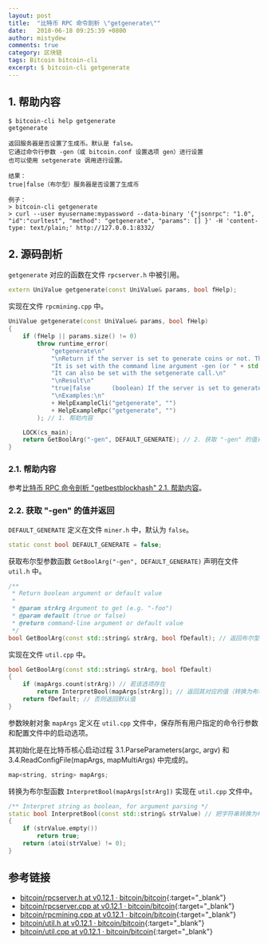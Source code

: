 ```yaml
---
layout: post
title:  "比特币 RPC 命令剖析 \"getgenerate\""
date:   2018-06-18 09:25:39 +0800
author: mistydew
comments: true
category: 区块链
tags: Bitcoin bitcoin-cli
excerpt: $ bitcoin-cli getgenerate
---
```

## 1. 帮助内容

```shell
$ bitcoin-cli help getgenerate
getgenerate

返回服务器是否设置了生成币。默认是 false。
它通过命令行参数 -gen（或 bitcoin.conf 设置选项 gen）进行设置
也可以使用 setgenerate 调用进行设置。

结果：
true|false（布尔型）服务器是否设置了生成币

例子：
> bitcoin-cli getgenerate
> curl --user myusername:mypassword --data-binary '{"jsonrpc": "1.0", "id":"curltest", "method": "getgenerate", "params": [] }' -H 'content-type: text/plain;' http://127.0.0.1:8332/
```

## 2. 源码剖析

`getgenerate` 对应的函数在文件 `rpcserver.h` 中被引用。

```cpp
extern UniValue getgenerate(const UniValue& params, bool fHelp);
```

实现在文件 `rpcmining.cpp` 中。

```cpp
UniValue getgenerate(const UniValue& params, bool fHelp)
{
    if (fHelp || params.size() != 0)
        throw runtime_error(
            "getgenerate\n"
            "\nReturn if the server is set to generate coins or not. The default is false.\n"
            "It is set with the command line argument -gen (or " + std::string(BITCOIN_CONF_FILENAME) + " setting gen)\n"
            "It can also be set with the setgenerate call.\n"
            "\nResult\n"
            "true|false      (boolean) If the server is set to generate coins or not\n"
            "\nExamples:\n"
            + HelpExampleCli("getgenerate", "")
            + HelpExampleRpc("getgenerate", "")
        ); // 1. 帮助内容

    LOCK(cs_main);
    return GetBoolArg("-gen", DEFAULT_GENERATE); // 2. 获取 "-gen" 的值并返回
}
```

### 2.1. 帮助内容

参考[比特币 RPC 命令剖析 "getbestblockhash" 2.1. 帮助内容](/blog/2018/05/bitcoin-rpc-command-getbestblockhash.html#21-帮助内容)。

### 2.2. 获取 "-gen" 的值并返回

`DEFAULT_GENERATE` 定义在文件 `miner.h` 中，默认为 `false`。

```cpp
static const bool DEFAULT_GENERATE = false;
```

获取布尔型参数函数 `GetBoolArg("-gen", DEFAULT_GENERATE)` 声明在文件 `util.h` 中。

```cpp
/**
 * Return boolean argument or default value
 *
 * @param strArg Argument to get (e.g. "-foo")
 * @param default (true or false)
 * @return command-line argument or default value
 */
bool GetBoolArg(const std::string& strArg, bool fDefault); // 返回布尔型参数或默认值
```

实现在文件 `util.cpp` 中。

```cpp
bool GetBoolArg(const std::string& strArg, bool fDefault)
{
    if (mapArgs.count(strArg)) // 若该选项存在
        return InterpretBool(mapArgs[strArg]); // 返回其对应的值（转换为布尔型）
    return fDefault; // 否则返回默认值
}
```

参数映射对象 `mapArgs` 定义在 `util.cpp` 文件中，保存所有用户指定的命令行参数和配置文件中的启动选项。

其初始化是在比特币核心启动过程 3.1.ParseParameters(argc, argv) 和 3.4.ReadConfigFile(mapArgs, mapMultiArgs) 中完成的。

```cpp
map<string, string> mapArgs;
```

转换为布尔型函数 `InterpretBool(mapArgs[strArg])` 实现在 `util.cpp` 文件中。

```cpp
/** Interpret string as boolean, for argument parsing */
static bool InterpretBool(const std::string& strValue) // 把字符串转换为布尔型，用于参数解析
{
    if (strValue.empty())
        return true;
    return (atoi(strValue) != 0);
}
```

## 参考链接

* [bitcoin/rpcserver.h at v0.12.1 · bitcoin/bitcoin](https://github.com/bitcoin/bitcoin/blob/v0.12.1/src/rpcserver.h){:target="_blank"}
* [bitcoin/rpcserver.cpp at v0.12.1 · bitcoin/bitcoin](https://github.com/bitcoin/bitcoin/blob/v0.12.1/src/rpcserver.cpp){:target="_blank"}
* [bitcoin/rpcmining.cpp at v0.12.1 · bitcoin/bitcoin](https://github.com/bitcoin/bitcoin/blob/v0.12.1/src/rpcmining.cpp){:target="_blank"}
* [bitcoin/util.h at v0.12.1 · bitcoin/bitcoin](https://github.com/bitcoin/bitcoin/blob/v0.12.1/src/util.h){:target="_blank"}
* [bitcoin/util.cpp at v0.12.1 · bitcoin/bitcoin](https://github.com/bitcoin/bitcoin/blob/v0.12.1/src/util.cpp){:target="_blank"}
